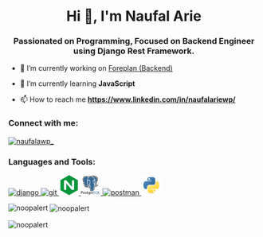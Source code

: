<h1 align="center">Hi 👋, I'm Naufal Arie</h1>
<h3 align="center">Passionated on Programming, Focused on Backend Engineer using Django Rest Framework.</h3>

- 🔭 I’m currently working on [Foreplan (Backend)](https://github.com/foreplan-id)

- 🌱 I’m currently learning **JavaScript**

- 📫 How to reach me **https://www.linkedin.com/in/naufalariewp/**

<h3 align="left">Connect with me:</h3>
<p align="left">
<a href="https://instagram.com/naufalawp_" target="blank"><img align="center" src="https://raw.githubusercontent.com/rahuldkjain/github-profile-readme-generator/master/src/images/icons/Social/instagram.svg" alt="naufalawp_" height="30" width="40" /></a>
</p>

<h3 align="left">Languages and Tools:</h3>
<p align="left"> <a href="https://www.djangoproject.com/" target="_blank" rel="noreferrer"> <img src="https://cdn.worldvectorlogo.com/logos/django.svg" alt="django" width="40" height="40"/> </a> <a href="https://git-scm.com/" target="_blank" rel="noreferrer"> <img src="https://www.vectorlogo.zone/logos/git-scm/git-scm-icon.svg" alt="git" width="40" height="40"/> </a> <a href="https://www.nginx.com" target="_blank" rel="noreferrer"> <img src="https://raw.githubusercontent.com/devicons/devicon/master/icons/nginx/nginx-original.svg" alt="nginx" width="40" height="40"/> </a> <a href="https://www.postgresql.org" target="_blank" rel="noreferrer"> <img src="https://raw.githubusercontent.com/devicons/devicon/master/icons/postgresql/postgresql-original-wordmark.svg" alt="postgresql" width="40" height="40"/> </a> <a href="https://postman.com" target="_blank" rel="noreferrer"> <img src="https://www.vectorlogo.zone/logos/getpostman/getpostman-icon.svg" alt="postman" width="40" height="40"/> </a> <a href="https://www.python.org" target="_blank" rel="noreferrer"> <img src="https://raw.githubusercontent.com/devicons/devicon/master/icons/python/python-original.svg" alt="python" width="40" height="40"/> </a> </p>

<p><img align="left" src="https://github-readme-stats.vercel.app/api/top-langs?username=noopalert&show_icons=true&locale=en&layout=compact" alt="noopalert" /></p>

<p>&nbsp;<img align="center" src="https://github-readme-stats.vercel.app/api?username=noopalert&show_icons=true&locale=en" alt="noopalert" /></p>

<p><img align="center" src="https://github-readme-streak-stats.herokuapp.com/?user=noopalert&" alt="noopalert" /></p>
